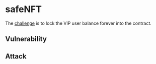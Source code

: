 # safeNFT

The [challenge](https://quillctf.super.site/challenges/quillctf-challenges/vip-bank) is to lock the VIP user balance forever into the contract.

## Vulnerability

## Attack
